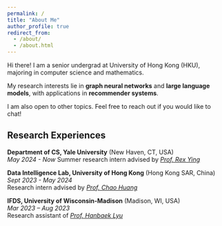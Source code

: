 ```yaml
---
permalink: /
title: "About Me"
author_profile: true
redirect_from: 
  - /about/
  - /about.html
---
```

Hi there! I am a senior undergrad at University of Hong Kong (HKU), majoring in computer science and mathematics.

My research interests lie in **graph neural networks** and **large language models**, with applications in **recommender systems**.

I am also open to other topics. Feel free to reach out if you would like to chat!
<!-- Feel free to reach out if you'd like to brainstorm ideas, discuss potential projects, or just geek out about the latest developments in our field. I'm open to other related areas as well. -->

Research Experiences
--------------
**Department of CS, Yale University** (New Haven, CT, USA)\
*May 2024 - Now*
Summer research intern advised by [*Prof. Rex Ying*](https://www.cs.yale.edu/homes/ying-rex/)

**Data Intelligence Lab, University of Hong Kong** (Hong Kong SAR, China)\
*Sept 2023 - May 2024*\
Research intern advised by [*Prof. Chao Huang*](https://sites.google.com/view/chaoh)

**IFDS, University of Wisconsin-Madison** (Madison, WI, USA)\
*Mar 2023 – Aug 2023*\
Research assistant of [*Prof. Hanbaek Lyu*](https://hanbaeklyu.com)